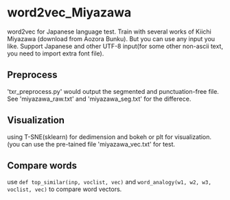 # word2vec_Miyazawa
word2vec for Japanese language test. 
Train with several works of Kiichi Miyazawa (download from Aozora Bunku).
But you can use any input you like. Support Japanese and other UTF-8 input(for some other non-ascii text, you need to import extra font file).

## Preprocess
'txr_preprocess.py' would output the segmented and punctuation-free file.
See 'miyazawa_raw.txt' and 'miyazawa_seg.txt' for the differece.

## Visualization
using T-SNE(sklearn) for dedimension and bokeh or plt for visualization.
(you can use the pre-tained file 'miyazawa_vec.txt' for test.

## Compare words
use `def top_similar(inp, voclist, vec)` and `word_analogy(w1, w2, w3, voclist, vec)` to compare word vectors.
